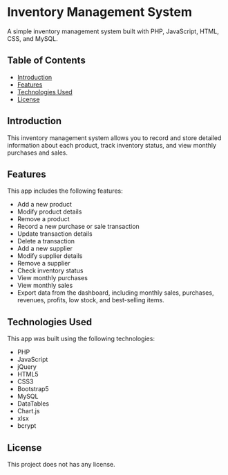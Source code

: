 # Inventory Management System

A simple inventory management system built with PHP, JavaScript, HTML, CSS, and MySQL.

## Table of Contents

- [Introduction](#introduction)
- [Features](#features)
- [Technologies Used](#technologies-used)
- [License](#license)

## Introduction

This inventory management system allows you to record and store detailed information about each product, track inventory status, and view monthly purchases and sales.

## Features

This app includes the following features:

- Add a new product
- Modify product details
- Remove a product
- Record a new purchase or sale transaction
- Update transaction details
- Delete a transaction
- Add a new supplier
- Modify supplier details
- Remove a supplier
- Check inventory status
- View monthly purchases
- View monthly sales
- Export data from the dashboard, including monthly sales, purchases, revenues, profits, low stock, and best-selling items.

## Technologies Used

This app was built using the following technologies:

- PHP
- JavaScript
- jQuery
- HTML5
- CSS3
- Bootstrap5
- MySQL
- DataTables
- Chart.js
- xlsx
- bcrypt

## License
This project does not has any license.
